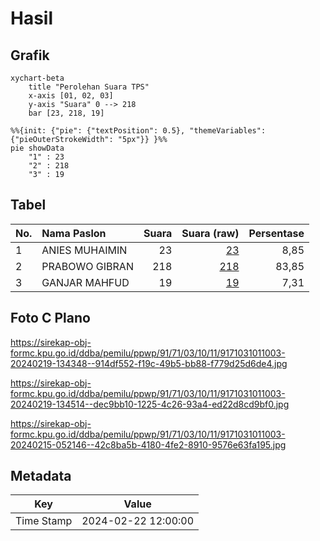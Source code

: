 # Hasil

## Grafik

```mermaid
xychart-beta
    title "Perolehan Suara TPS"
    x-axis [01, 02, 03]
    y-axis "Suara" 0 --> 218
    bar [23, 218, 19]
```

```mermaid
%%{init: {"pie": {"textPosition": 0.5}, "themeVariables": {"pieOuterStrokeWidth": "5px"}} }%%
pie showData
    "1" : 23
    "2" : 218
    "3" : 19
```

## Tabel

| No. | Nama Paslon    | Suara | Suara (raw) | Persentase |
|:--- |:-------------- | -----:| -----------:| ----------:|
| 1   | ANIES MUHAIMIN | 23    | [23][p-1]   | 8,85       |
| 2   | PRABOWO GIBRAN | 218   | [218][p-2]  | 83,85      |
| 3   | GANJAR MAHFUD  | 19    | [19][p-3]   | 7,31       |


[p-1]: https://github.com/gigit-pemilu/pemilu-2024-91-papua/blob/main/pilpres/hitung-suara/sub/91-papua/sub/71-kota-jayapura/sub/03-abepura/sub/1011-abepantai/sub/003-tps/sub/paslon-1.txt
[p-2]: https://github.com/gigit-pemilu/pemilu-2024-91-papua/blob/main/pilpres/hitung-suara/sub/91-papua/sub/71-kota-jayapura/sub/03-abepura/sub/1011-abepantai/sub/003-tps/sub/paslon-2.txt
[p-3]: https://github.com/gigit-pemilu/pemilu-2024-91-papua/blob/main/pilpres/hitung-suara/sub/91-papua/sub/71-kota-jayapura/sub/03-abepura/sub/1011-abepantai/sub/003-tps/sub/paslon-3.txt

## Foto C Plano

https://sirekap-obj-formc.kpu.go.id/ddba/pemilu/ppwp/91/71/03/10/11/9171031011003-20240219-134348--914df552-f19c-49b5-bb88-f779d25d6de4.jpg

https://sirekap-obj-formc.kpu.go.id/ddba/pemilu/ppwp/91/71/03/10/11/9171031011003-20240219-134514--dec9bb10-1225-4c26-93a4-ed22d8cd9bf0.jpg

https://sirekap-obj-formc.kpu.go.id/ddba/pemilu/ppwp/91/71/03/10/11/9171031011003-20240215-052146--42c8ba5b-4180-4fe2-8910-9576e63fa195.jpg


## Metadata

| Key        | Value               |
| ---------- | ------------------- |
| Time Stamp | 2024-02-22 12:00:00 |



